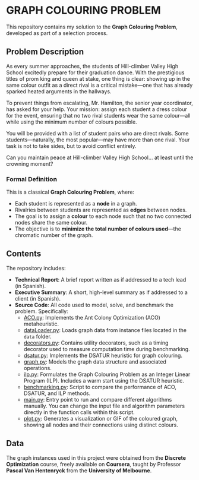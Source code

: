 # GRAPH COLOURING PROBLEM

This repository contains my solution to the **Graph Colouring Problem**, developed as part of a selection process.

## Problem Description

As every summer approaches, the students of Hill-climber Valley High School excitedly prepare for their graduation dance. With the prestigious titles of prom king and queen at stake, one thing is clear: showing up in the same colour outfit as a direct rival is a critical mistake—one that has already sparked heated arguments in the hallways.

To prevent things from escalating, Mr. Hamilton, the senior year coordinator, has asked for your help. Your mission: assign each student a dress colour for the event, ensuring that no two rival students wear the same colour—all while using the minimum number of colours possible.

You will be provided with a list of student pairs who are direct rivals. Some students—naturally, the most popular—may have more than one rival. Your task is not to take sides, but to avoid conflict entirely.

Can you maintain peace at Hill-climber Valley High School… at least until the crowning moment?

### Formal Definition

This is a classical **Graph Colouring Problem**, where:
- Each student is represented as a **node** in a graph.
- Rivalries between students are represented as **edges** between nodes.
- The goal is to assign a **colour** to each node such that no two connected nodes share the same colour.
- The objective is to **minimize the total number of colours used**—the chromatic number of the graph.

## Contents

The repository includes:

- **Technical Report**: A brief report written as if addressed to a tech lead (in Spanish).
- **Executive Summary**: A short, high-level summary as if addressed to a client (in Spanish).
- **Source Code**: All code used to model, solve, and benchmark the problem. Specifically:
  - [ACO.py](ACO.py): Implements the Ant Colony Optimization (ACO) metaheuristic.
  - [dataLoader.py](dataLoader.py): Loads graph data from instance files located in the `data` folder.
  - [decorators.py](decorators.py): Contains utility decorators, such as a timing decorator used to measure computation time during benchmarking.
  - [dsatur.py](dsatur.py): Implements the DSATUR heuristic for graph colouring.
  - [graph.py](graph.py): Models the graph data structure and associated operations.
  - [ilp.py](ilp.py): Formulates the Graph Colouring Problem as an Integer Linear Program (ILP). Includes a warm start using the DSATUR heuristic.
  - [benchmarking.py](benchmarking.py): Script to compare the performance of ACO, DSATUR, and ILP methods.
  - [main.py](main.py): Entry point to run and compare different algorithms manually. You can change the input file and algorithm parameters directly in the function calls within this script.
  - [plot.py](plot.py): Generates a visualization or GIF of the coloured graph, showing all nodes and their connections using distinct colours.

## Data

The graph instances used in this project were obtained from the **Discrete Optimization** course, freely available on **Coursera**, taught by Professor **Pascal Van Hentenryck** from the **University of Melbourne**.
